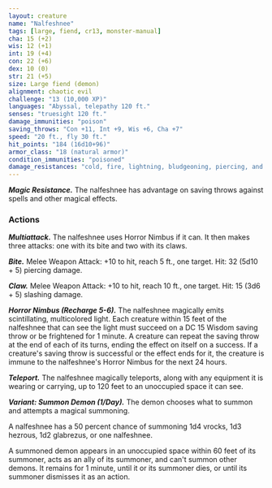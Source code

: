 ```yaml
---
layout: creature
name: "Nalfeshnee"
tags: [large, fiend, cr13, monster-manual]
cha: 15 (+2)
wis: 12 (+1)
int: 19 (+4)
con: 22 (+6)
dex: 10 (0)
str: 21 (+5)
size: Large fiend (demon)
alignment: chaotic evil
challenge: "13 (10,000 XP)"
languages: "Abyssal, telepathy 120 ft."
senses: "truesight 120 ft."
damage_immunities: "poison"
saving_throws: "Con +11, Int +9, Wis +6, Cha +7"
speed: "20 ft., fly 30 ft."
hit_points: "184 (16d10+96)"
armor_class: "18 (natural armor)"
condition_immunities: "poisoned"
damage_resistances: "cold, fire, lightning, bludgeoning, piercing, and slashing from nonmagical weapons"
---
```


***Magic Resistance.*** The nalfeshnee has advantage on saving throws against spells and other magical effects.

### Actions

***Multiattack.*** The nalfeshnee uses Horror Nimbus if it can.  It then makes three attacks: one with its bite and two with its claws.

***Bite.*** Melee Weapon Attack: +10 to hit, reach 5 ft., one target. Hit: 32 (5d10 + 5) piercing damage.

***Claw.*** Melee Weapon Attack: +10 to hit, reach 10 ft., one target. Hit: 15 (3d6 + 5) slashing damage.

***Horror Nimbus (Recharge 5-6).*** The nalfeshnee magically emits scintillating, multicolored light. Each creature within 15 feet of the nalfeshnee that can see the light must succeed on a DC 15 Wisdom saving throw or be frightened for 1 minute. A creature can repeat the saving throw at the end of each of its turns, ending the effect on itself on a success. If a creature's saving throw is successful or the effect ends for it, the creature is immune to the nalfeshnee's Horror Nimbus for the next 24 hours.

***Teleport.*** The nalfeshnee magically teleports, along with any equipment it is wearing or carrying, up to 120 feet to an unoccupied space it can see.

***Variant: Summon Demon (1/Day).*** The demon chooses what to summon and attempts a magical summoning.

A nalfeshnee has a 50 percent chance of summoning 1d4 vrocks, 1d3 hezrous, 1d2 glabrezus, or one nalfeshnee.

A summoned demon appears in an unoccupied space within 60 feet of its summoner, acts as an ally of its summoner, and can't summon other demons. It remains for 1 minute, until it or its summoner dies, or until its summoner dismisses it as an action.